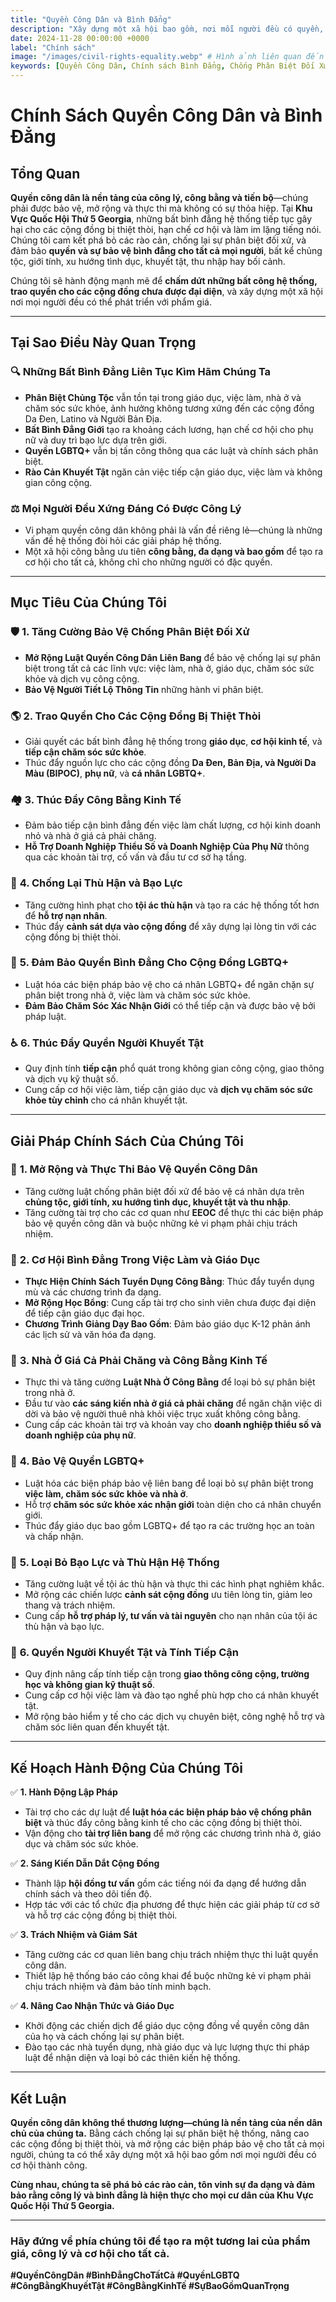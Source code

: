 ```yaml
---
title: "Quyền Công Dân và Bình Đẳng"
description: "Xây dựng một xã hội bao gồm, nơi mỗi người đều có quyền, cơ hội và sự bảo vệ bình đẳng để phát triển và tham gia đầy đủ vào cộng đồng của họ."
date: 2024-11-28 00:00:00 +0000
label: "Chính sách"
image: "/images/civil-rights-equality.webp" # Hình ảnh liên quan đến bình đẳng và sự bao gồm
keywords: [Quyền Công Dân, Chính sách Bình Đẳng, Chống Phân Biệt Đối Xử, Khu Vực Quốc Hội Thứ 5 Georgia, Cộng Đồng Bị Marginalized, Đa Dạng, Bao Gồm, Quyền LGBTQ+, Quyền Người Khuyết Tật, Bình Đẳng Giới, Công Bằng Kinh Tế, Chính sách cho Tất cả]
---
```


# Chính Sách Quyền Công Dân và Bình Đẳng

## Tổng Quan

**Quyền công dân là nền tảng của công lý, công bằng và tiến bộ**—chúng phải được bảo vệ, mở rộng và thực thi mà không có sự thỏa hiệp. Tại **Khu Vực Quốc Hội Thứ 5 Georgia**, những bất bình đẳng hệ thống tiếp tục gây hại cho các cộng đồng bị thiệt thòi, hạn chế cơ hội và làm im lặng tiếng nói. Chúng tôi cam kết phá bỏ các rào cản, chống lại sự phân biệt đối xử, và đảm bảo **quyền và sự bảo vệ bình đẳng cho tất cả mọi người**, bất kể chủng tộc, giới tính, xu hướng tình dục, khuyết tật, thu nhập hay bối cảnh.

Chúng tôi sẽ hành động mạnh mẽ để **chấm dứt những bất công hệ thống, trao quyền cho các cộng đồng chưa được đại diện**, và xây dựng một xã hội nơi mọi người đều có thể phát triển với phẩm giá.

---

## **Tại Sao Điều Này Quan Trọng**

### 🔍 **Những Bất Bình Đẳng Liên Tục Kìm Hãm Chúng Ta**
- **Phân Biệt Chủng Tộc** vẫn tồn tại trong giáo dục, việc làm, nhà ở và chăm sóc sức khỏe, ảnh hưởng không tương xứng đến các cộng đồng Da Đen, Latino và Người Bản Địa.
- **Bất Bình Đẳng Giới** tạo ra khoảng cách lương, hạn chế cơ hội cho phụ nữ và duy trì bạo lực dựa trên giới.
- **Quyền LGBTQ+** vẫn bị tấn công thông qua các luật và chính sách phân biệt.
- **Rào Cản Khuyết Tật** ngăn cản việc tiếp cận giáo dục, việc làm và không gian công cộng.

### ⚖️ **Mọi Người Đều Xứng Đáng Có Được Công Lý**
- Vi phạm quyền công dân không phải là vấn đề riêng lẻ—chúng là những vấn đề hệ thống đòi hỏi các giải pháp hệ thống.
- Một xã hội công bằng ưu tiên **công bằng, đa dạng và bao gồm** để tạo ra cơ hội cho tất cả, không chỉ cho những người có đặc quyền.

---

## Mục Tiêu Của Chúng Tôi

### 🛡️ **1. Tăng Cường Bảo Vệ Chống Phân Biệt Đối Xử**
- **Mở Rộng Luật Quyền Công Dân Liên Bang** để bảo vệ chống lại sự phân biệt trong tất cả các lĩnh vực: việc làm, nhà ở, giáo dục, chăm sóc sức khỏe và dịch vụ công cộng.
- **Bảo Vệ Người Tiết Lộ Thông Tin** những hành vi phân biệt.

### 🌎 **2. Trao Quyền Cho Các Cộng Đồng Bị Thiệt Thòi**
- Giải quyết các bất bình đẳng hệ thống trong **giáo dục**, **cơ hội kinh tế**, và **tiếp cận chăm sóc sức khỏe**.
- Thúc đẩy nguồn lực cho các cộng đồng **Da Đen, Bản Địa, và Người Da Màu (BIPOC)**, **phụ nữ**, và **cá nhân LGBTQ+**.

### 🏘️ **3. Thúc Đẩy Công Bằng Kinh Tế**
- Đảm bảo tiếp cận bình đẳng đến việc làm chất lượng, cơ hội kinh doanh nhỏ và nhà ở giá cả phải chăng.
- **Hỗ Trợ Doanh Nghiệp Thiểu Số và Doanh Nghiệp Của Phụ Nữ** thông qua các khoản tài trợ, cố vấn và đầu tư cơ sở hạ tầng.

### 💙 **4. Chống Lại Thù Hận và Bạo Lực**
- Tăng cường hình phạt cho **tội ác thù hận** và tạo ra các hệ thống tốt hơn để **hỗ trợ nạn nhân**.
- Thúc đẩy **cảnh sát dựa vào cộng đồng** để xây dựng lại lòng tin với các cộng đồng bị thiệt thòi.

### 🤝 **5. Đảm Bảo Quyền Bình Đẳng Cho Cộng Đồng LGBTQ+**
- Luật hóa các biện pháp bảo vệ cho cá nhân LGBTQ+ để ngăn chặn sự phân biệt trong nhà ở, việc làm và chăm sóc sức khỏe.
- **Đảm Bảo Chăm Sóc Xác Nhận Giới** có thể tiếp cận và được bảo vệ bởi pháp luật.

### ♿ **6. Thúc Đẩy Quyền Người Khuyết Tật**
- Quy định tính **tiếp cận** phổ quát trong không gian công cộng, giao thông và dịch vụ kỹ thuật số.
- Cung cấp cơ hội việc làm, tiếp cận giáo dục và **dịch vụ chăm sóc sức khỏe tùy chỉnh** cho cá nhân khuyết tật.

---

## **Giải Pháp Chính Sách Của Chúng Tôi**

### 🔷 **1. Mở Rộng và Thực Thi Bảo Vệ Quyền Công Dân**
- Tăng cường luật chống phân biệt đối xử để bảo vệ cá nhân dựa trên **chủng tộc, giới tính, xu hướng tình dục, khuyết tật và thu nhập**.
- Tăng cường tài trợ cho các cơ quan như **EEOC** để thực thi các biện pháp bảo vệ quyền công dân và buộc những kẻ vi phạm phải chịu trách nhiệm.

### 🔷 **2. Cơ Hội Bình Đẳng Trong Việc Làm và Giáo Dục**
- **Thực Hiện Chính Sách Tuyển Dụng Công Bằng**: Thúc đẩy tuyển dụng mù và các chương trình đa dạng.
- **Mở Rộng Học Bổng**: Cung cấp tài trợ cho sinh viên chưa được đại diện để tiếp cận giáo dục đại học.
- **Chương Trình Giảng Dạy Bao Gồm**: Đảm bảo giáo dục K-12 phản ánh các lịch sử và văn hóa đa dạng.

### 🔷 **3. Nhà Ở Giá Cả Phải Chăng và Công Bằng Kinh Tế**
- Thực thi và tăng cường **Luật Nhà Ở Công Bằng** để loại bỏ sự phân biệt trong nhà ở.
- Đầu tư vào **các sáng kiến nhà ở giá cả phải chăng** để ngăn chặn việc di dời và bảo vệ người thuê nhà khỏi việc trục xuất không công bằng.
- Cung cấp các khoản tài trợ và khoản vay cho **doanh nghiệp thiểu số và doanh nghiệp của phụ nữ**.

### 🔷 **4. Bảo Vệ Quyền LGBTQ+**
- Luật hóa các biện pháp bảo vệ liên bang để loại bỏ sự phân biệt trong **việc làm, chăm sóc sức khỏe và nhà ở**.
- Hỗ trợ **chăm sóc sức khỏe xác nhận giới** toàn diện cho cá nhân chuyển giới.
- Thúc đẩy giáo dục bao gồm LGBTQ+ để tạo ra các trường học an toàn và chấp nhận.

### 🔷 **5. Loại Bỏ Bạo Lực và Thù Hận Hệ Thống**
- Tăng cường luật về tội ác thù hận và thực thi các hình phạt nghiêm khắc.
- Mở rộng các chiến lược **cảnh sát cộng đồng** ưu tiên lòng tin, giảm leo thang và trách nhiệm.
- Cung cấp **hỗ trợ pháp lý, tư vấn và tài nguyên** cho nạn nhân của tội ác thù hận và bạo lực.

### 🔷 **6. Quyền Người Khuyết Tật và Tính Tiếp Cận**
- Quy định nâng cấp tính tiếp cận trong **giao thông công cộng, trường học và không gian kỹ thuật số**.
- Cung cấp cơ hội việc làm và đào tạo nghề phù hợp cho cá nhân khuyết tật.
- Mở rộng bảo hiểm y tế cho các dịch vụ chuyên biệt, công nghệ hỗ trợ và chăm sóc liên quan đến khuyết tật.

---

## **Kế Hoạch Hành Động Của Chúng Tôi**

✅ **1. Hành Động Lập Pháp**
- Tài trợ cho các dự luật để **luật hóa các biện pháp bảo vệ chống phân biệt** và thúc đẩy công bằng kinh tế cho các cộng đồng bị thiệt thòi.
- Vận động cho **tài trợ liên bang** để mở rộng các chương trình nhà ở, giáo dục và chăm sóc sức khỏe.

✅ **2. Sáng Kiến Dẫn Dắt Cộng Đồng**
- Thành lập **hội đồng tư vấn** gồm các tiếng nói đa dạng để hướng dẫn chính sách và theo dõi tiến độ.
- Hợp tác với các tổ chức địa phương để thực hiện các giải pháp từ cơ sở và hỗ trợ các cộng đồng bị thiệt thòi.

✅ **3. Trách Nhiệm và Giám Sát**
- Tăng cường các cơ quan liên bang chịu trách nhiệm thực thi luật quyền công dân.
- Thiết lập hệ thống báo cáo công khai để buộc những kẻ vi phạm phải chịu trách nhiệm và đảm bảo tính minh bạch.

✅ **4. Nâng Cao Nhận Thức và Giáo Dục**
- Khởi động các chiến dịch để giáo dục cộng đồng về quyền công dân của họ và cách chống lại sự phân biệt.
- Đào tạo các nhà tuyển dụng, nhà giáo dục và lực lượng thực thi pháp luật để nhận diện và loại bỏ các thiên kiến hệ thống.

---

## Kết Luận

**Quyền công dân không thể thương lượng—chúng là nền tảng của nền dân chủ của chúng ta.** Bằng cách chống lại sự phân biệt hệ thống, nâng cao các cộng đồng bị thiệt thòi, và mở rộng các biện pháp bảo vệ cho tất cả mọi người, chúng ta có thể xây dựng một xã hội bao gồm nơi mọi người đều có cơ hội thành công.

**Cùng nhau, chúng ta sẽ phá bỏ các rào cản, tôn vinh sự đa dạng và đảm bảo rằng công lý và bình đẳng là hiện thực cho mọi cư dân của Khu Vực Quốc Hội Thứ 5 Georgia.**

---

### **Hãy đứng về phía chúng tôi để tạo ra một tương lai của phẩm giá, công lý và cơ hội cho tất cả.**

**#QuyềnCôngDân #BìnhĐẳngChoTấtCả #QuyềnLGBTQ #CôngBằngKhuyếtTật #CôngBằngKinhTế #SựBaoGồmQuanTrọng**
